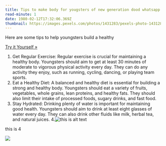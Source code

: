 ```yaml
---
title: Tips to make body for yougsters of new generation dood whatsapp no
read-minute: 1
date: 1980-02-12T17:32:06.369Z
thumbnail: https://images.pexels.com/photos/1431283/pexels-photo-1431283.jpeg?auto=compress&cs=tinysrgb&w=600
---
```

<!--StartFragment-->

Here are some tips to help youngsters build a healthy

[Try it Yourself »](https://www.w3schools.com/tags/tryit.asp?filename=tryhtml_image_test)

<!--StartFragment-->

1. Get Regular Exercise: Regular exercise is crucial for maintaining a healthy body. Youngsters should aim to get at least 30 minutes of moderate to vigorous physical activity every day. They can do any activity they enjoy, such as running, cycling, dancing, or playing team sports.
2. Eat a Healthy Diet: A balanced and healthy diet is essential for building a strong and healthy body. Youngsters should eat a variety of fruits, vegetables, whole grains, lean proteins, and healthy fats. They should also limit their intake of processed foods, sugary drinks, and fast food.
3. Stay Hydrated: Drinking plenty of water is important for maintaining good health. Youngsters should aim to drink at least eight glasses of water every day. They can also drink other fluids like milk, herbal tea, and natural juices. 4.![this is  alt text](https://external-content.duckduckgo.com/iu/?u=https%3A%2F%2Ftse3.mm.bing.net%2Fth%3Fid%3DOIP.hRPQWExY1-WaMhSJKWJGbAHaE8%26pid%3DApi&f=1&ipt=309e3e2dea46877eb14ae86d4e1e54e549cda218417ea00bc9ad7de26e0cff6c&ipo=images "alt text")

t﻿his is 4

<!--EndFragment-->

 ![](https://external-content.duckduckgo.com/iu/?u=https%3A%2F%2Ftse3.mm.bing.net%2Fth%3Fid%3DOIP.hRPQWExY1-WaMhSJKWJGbAHaE8%26pid%3DApi&f=1&ipt=309e3e2dea46877eb14ae86d4e1e54e549cda218417ea00bc9ad7de26e0cff6c&ipo=images)

<!--EndFragment-->